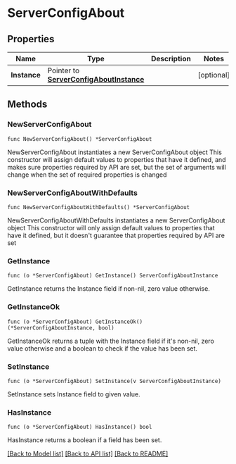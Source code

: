 # ServerConfigAbout

## Properties

Name | Type | Description | Notes
------------ | ------------- | ------------- | -------------
**Instance** | Pointer to [**ServerConfigAboutInstance**](ServerConfigAboutInstance.md) |  | [optional] 

## Methods

### NewServerConfigAbout

`func NewServerConfigAbout() *ServerConfigAbout`

NewServerConfigAbout instantiates a new ServerConfigAbout object
This constructor will assign default values to properties that have it defined,
and makes sure properties required by API are set, but the set of arguments
will change when the set of required properties is changed

### NewServerConfigAboutWithDefaults

`func NewServerConfigAboutWithDefaults() *ServerConfigAbout`

NewServerConfigAboutWithDefaults instantiates a new ServerConfigAbout object
This constructor will only assign default values to properties that have it defined,
but it doesn't guarantee that properties required by API are set

### GetInstance

`func (o *ServerConfigAbout) GetInstance() ServerConfigAboutInstance`

GetInstance returns the Instance field if non-nil, zero value otherwise.

### GetInstanceOk

`func (o *ServerConfigAbout) GetInstanceOk() (*ServerConfigAboutInstance, bool)`

GetInstanceOk returns a tuple with the Instance field if it's non-nil, zero value otherwise
and a boolean to check if the value has been set.

### SetInstance

`func (o *ServerConfigAbout) SetInstance(v ServerConfigAboutInstance)`

SetInstance sets Instance field to given value.

### HasInstance

`func (o *ServerConfigAbout) HasInstance() bool`

HasInstance returns a boolean if a field has been set.


[[Back to Model list]](../README.md#documentation-for-models) [[Back to API list]](../README.md#documentation-for-api-endpoints) [[Back to README]](../README.md)


